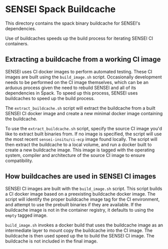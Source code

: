 # SENSEI Spack Buildcache

This directory contains the spack binary buildcache for SENSEI's dependencies.

Use of buildcaches speeds up the build process for iterating SENSEI CI containers.

## Extracting a buildcache from a working CI image

SENSEI uses CI docker images to perform automated testing. These CI images are built
using the `build_image.sh` script. Occasionally development needs to be performed on
the CI image themselves, which can be an arduous process given the need to rebuild
SENSEI and all of its dependencies in Spack. To speed up this process, SENSEI uses
buildcaches to speed up the build process.

The `extract_buildcache.sh` script will extract the buildcache from a built SENSEI
CI docker image and create a new minimal docker image containing the buildcache.

To use the `extract_buildcache.sh` script, specify the source CI image you'd like to
extract built binaries from. If no image is specified, the script will use the most
recent `sensei-insitu/ci-ecp` image found locally. The script will then extract the
buildcache to a local volume, and run a docker built to create a new buildcache image.
This image is tagged with the operating system, compiler and architecture of the
source CI image to ensure compatibility.

## How buildcaches are used in SENSEI CI images

SENSEI CI images are built with the `build_image.sh` script. This script builds a CI
docker image based on a preexisting buildcache docker image. The script will identify
the proper buildcache image tag for the CI environment, and attempt to use the
prebuilt binaries if they are available. If the buildcache image is not in the
container registry, it defaults to using the `empty` tagged image.

`build_image.sh` invokes a docker build that uses the buildcache image as an
intermediate layer to mount copy the buildcache into the CI image. The buildcache is
then used speed up the to build the SENSEI CI image. The buildcache is not included
in the final image.
